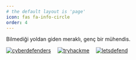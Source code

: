 ```yaml
---
# the default layout is 'page'
icon: fas fa-info-circle
order: 4
---
```


Bilmediği yoldan giden meraklı, genç bir mühendis.

<!-- Mühendislik bir kültür, bir yaşam biçimidir. Araştırmayı, yorumlamayı, öğrenmeyi öğretir. Sürekli büyüyen bir tutku, hayatı daha iyi anlamlandırma sanatı ve bitmeyen bir öğrenme yolculuğudur. --> 
<!-- [![github](https://img.shields.io/badge/github-181717?style=for-the-badge&logo=github)](https://github.com/ademavsar)&nbsp;&emsp;-->
[![cyberdefenders](https://img.shields.io/badge/cyberdefenders-335EEA?style=for-the-badge&logo=cyberdefenders)](https://cyberdefenders.org/p/avsar#/overview)&nbsp;&emsp;[![tryhackme](https://img.shields.io/badge/tryhackme-212c42?style=for-the-badge&logo=tryhackme)](https://tryhackme.com/p/avsar)&nbsp;&emsp;[![letsdefend](https://img.shields.io/badge/letsdefend-335eea?style=for-the-badge&logo=cyberdefenders)](https://app.letsdefend.io/user/avsar)

<script src="https://tryhackme.com/badge/2577168"></script>

<!-- 42 {% include subscribe.html %} -->